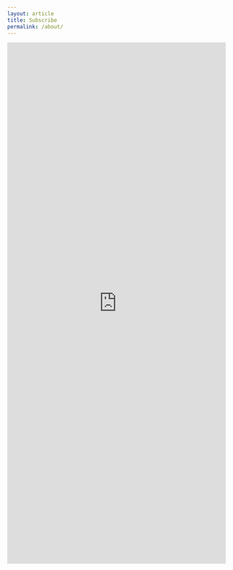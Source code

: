 ```yaml
---
layout: article
title: Subscribe
permalink: /about/
---
```


<iframe src="https://docs.google.com/forms/d/e/1FAIpQLSczozntNDB9Z3DnQBzuaOhDEbCFU5y5p15ahWjoMjcf3vJZxA/viewform?embedded=true" width="100%" height="1200" frameborder="0" marginheight="0" marginwidth="0">Loading...</iframe>
